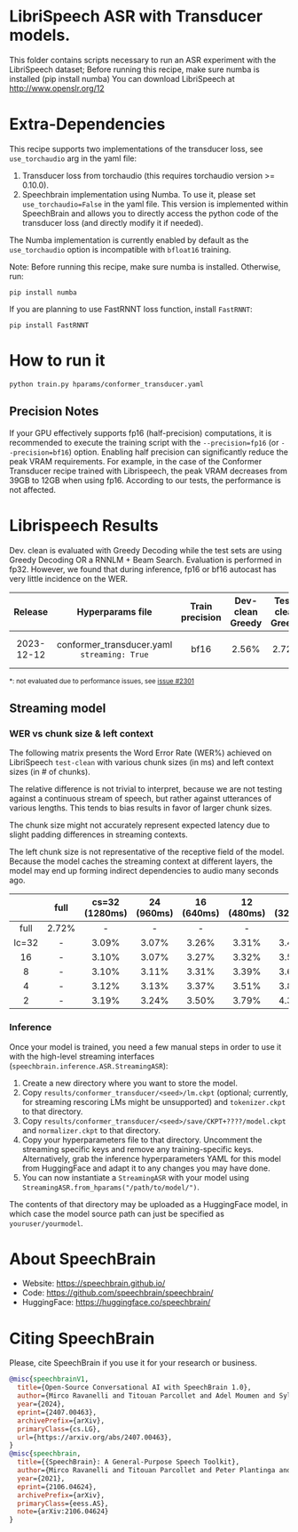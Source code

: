 # LibriSpeech ASR with Transducer models.
This folder contains scripts necessary to run an ASR experiment with the LibriSpeech dataset;
Before running this recipe, make sure numba is installed (pip install numba)
You can download LibriSpeech at http://www.openslr.org/12

# Extra-Dependencies
This recipe supports two implementations of the transducer loss, see `use_torchaudio` arg in the yaml file:
1. Transducer loss from torchaudio (this requires torchaudio version >= 0.10.0).
2. Speechbrain implementation using Numba. To use it, please set `use_torchaudio=False` in the yaml file. This version is implemented within SpeechBrain and  allows you to directly access the python code of the transducer loss (and directly modify it if needed).

The Numba implementation is currently enabled by default as the `use_torchaudio` option is incompatible with `bfloat16` training.

Note: Before running this recipe, make sure numba is installed. Otherwise, run:
```
pip install numba
```

If you are planning to use FastRNNT loss function, install `FastRNNT`:
```
pip install FastRNNT
```

# How to run it
```shell
python train.py hparams/conformer_transducer.yaml
```

## Precision Notes
If your GPU effectively supports fp16 (half-precision) computations, it is recommended to execute the training script with the `--precision=fp16` (or `--precision=bf16`) option.
Enabling half precision can significantly reduce the peak VRAM requirements. For example, in the case of the Conformer Transducer recipe trained with Librispeech, the peak VRAM decreases from 39GB to 12GB when using fp16.
According to our tests, the performance is not affected.

# Librispeech Results

Dev. clean is evaluated with Greedy Decoding while the test sets are using Greedy Decoding OR a RNNLM + Beam Search.
Evaluation is performed in fp32. However, we found that during inference, fp16 or bf16 autocast has very little incidence on the WER.

| Release | Hyperparams file | Train precision | Dev-clean Greedy | Test-clean Greedy | Test-other Greedy | Test-clean BS+RNNLM | Test-other BS+RNNLM | Model link | GPUs |
|:-------------:|:---------------------------:|:-:| :------:| :-----------:| :------------------:| :------------------:| :------------------:| :--------:| :-----------:|
| 2023-12-12 | conformer_transducer.yaml `streaming: True` | bf16 | 2.56% | 2.72% | 6.47% | \* | \* | [DropBox](https://www.dropbox.com/scl/fo/kl1eikmoauygwqcx8ok4r/AMkreKLzHtxPtqnoXzUerko?rlkey=juk374k210b76lbnblh7or95d&st=1ugwe9e3&dl=0) | [4x A100SXM4 40GB](https://docs.alliancecan.ca/wiki/Narval/en) |

<sub>\*: not evaluated due to performance issues, see [issue #2301](https://github.com/speechbrain/speechbrain/issues/2301)</sub>

## Streaming model

### WER vs chunk size & left context

The following matrix presents the Word Error Rate (WER%) achieved on LibriSpeech
`test-clean` with various chunk sizes (in ms) and left context sizes (in # of
chunks).

The relative difference is not trivial to interpret, because we are not testing
against a continuous stream of speech, but rather against utterances of various
lengths. This tends to bias results in favor of larger chunk sizes.

The chunk size might not accurately represent expected latency due to slight
padding differences in streaming contexts.

The left chunk size is not representative of the receptive field of the model.
Because the model caches the streaming context at different layers, the model
may end up forming indirect dependencies to audio many seconds ago.

|       | full | cs=32 (1280ms) | 24 (960ms) | 16 (640ms) | 12 (480ms) | 8 (320ms) |
|:-----:|:----:|:-----:|:-----:|:-----:|:-----:|:-----:|
| full  | 2.72%| -     | -     | -     | -     | -     |
| lc=32 | -    | 3.09% | 3.07% | 3.26% | 3.31% | 3.44% |
| 16    | -    | 3.10% | 3.07% | 3.27% | 3.32% | 3.50% |
| 8     | -    | 3.10% | 3.11% | 3.31% | 3.39% | 3.62% |
| 4     | -    | 3.12% | 3.13% | 3.37% | 3.51% | 3.80% |
| 2     | -    | 3.19% | 3.24% | 3.50% | 3.79% | 4.38% |

### Inference

Once your model is trained, you need a few manual steps in order to use it with the high-level streaming interfaces (`speechbrain.inference.ASR.StreamingASR`):

1. Create a new directory where you want to store the model.
2. Copy `results/conformer_transducer/<seed>/lm.ckpt` (optional; currently, for streaming rescoring LMs might be unsupported) and `tokenizer.ckpt` to that directory.
3. Copy `results/conformer_transducer/<seed>/save/CKPT+????/model.ckpt` and `normalizer.ckpt` to that directory.
4. Copy your hyperparameters file to that directory. Uncomment the streaming specific keys and remove any training-specific keys. Alternatively, grab the inference hyperparameters YAML for this model from HuggingFace and adapt it to any changes you may have done.
5. You can now instantiate a `StreamingASR` with your model using `StreamingASR.from_hparams("/path/to/model/")`.

The contents of that directory may be uploaded as a HuggingFace model, in which case the model source path can just be specified as `youruser/yourmodel`.

# **About SpeechBrain**
- Website: https://speechbrain.github.io/
- Code: https://github.com/speechbrain/speechbrain/
- HuggingFace: https://huggingface.co/speechbrain/


# **Citing SpeechBrain**
Please, cite SpeechBrain if you use it for your research or business.

```bibtex
@misc{speechbrainV1,
  title={Open-Source Conversational AI with SpeechBrain 1.0},
  author={Mirco Ravanelli and Titouan Parcollet and Adel Moumen and Sylvain de Langen and Cem Subakan and Peter Plantinga and Yingzhi Wang and Pooneh Mousavi and Luca Della Libera and Artem Ploujnikov and Francesco Paissan and Davide Borra and Salah Zaiem and Zeyu Zhao and Shucong Zhang and Georgios Karakasidis and Sung-Lin Yeh and Pierre Champion and Aku Rouhe and Rudolf Braun and Florian Mai and Juan Zuluaga-Gomez and Seyed Mahed Mousavi and Andreas Nautsch and Xuechen Liu and Sangeet Sagar and Jarod Duret and Salima Mdhaffar and Gaelle Laperriere and Mickael Rouvier and Renato De Mori and Yannick Esteve},
  year={2024},
  eprint={2407.00463},
  archivePrefix={arXiv},
  primaryClass={cs.LG},
  url={https://arxiv.org/abs/2407.00463},
}
@misc{speechbrain,
  title={{SpeechBrain}: A General-Purpose Speech Toolkit},
  author={Mirco Ravanelli and Titouan Parcollet and Peter Plantinga and Aku Rouhe and Samuele Cornell and Loren Lugosch and Cem Subakan and Nauman Dawalatabad and Abdelwahab Heba and Jianyuan Zhong and Ju-Chieh Chou and Sung-Lin Yeh and Szu-Wei Fu and Chien-Feng Liao and Elena Rastorgueva and François Grondin and William Aris and Hwidong Na and Yan Gao and Renato De Mori and Yoshua Bengio},
  year={2021},
  eprint={2106.04624},
  archivePrefix={arXiv},
  primaryClass={eess.AS},
  note={arXiv:2106.04624}
}
```
